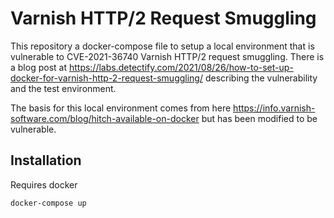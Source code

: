 
# Varnish HTTP/2 Request Smuggling
This repository a docker-compose file to setup a local environment that
is vulnerable to CVE-2021-36740 Varnish HTTP/2 request smuggling. There is a blog post
at https://labs.detectify.com/2021/08/26/how-to-set-up-docker-for-varnish-http-2-request-smuggling/ describing the vulnerability and
the test environment.

The basis for this local environment comes from here https://info.varnish-software.com/blog/hitch-available-on-docker
but has been modified to be vulnerable.

## Installation

Requires docker

```bash
docker-compose up
```
